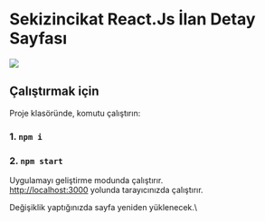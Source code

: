 # Sekizincikat React.Js İlan Detay Sayfası

<img src="ilandetayGif.gif" />

## Çalıştırmak için

Proje klasöründe, komutu çalıştırın:

### 1. `npm i`
### 2. `npm start`

Uygulamayı geliştirme modunda çalıştırır.\
[http://localhost:3000](http://localhost:3000) yolunda tarayıcınızda çalıştırır.

Değişiklik yaptığınızda sayfa yeniden yüklenecek.\
